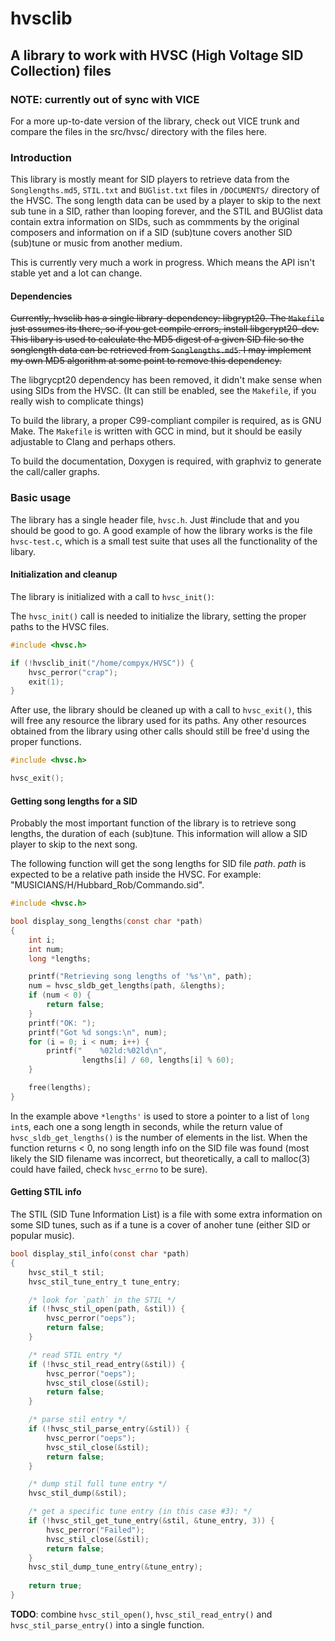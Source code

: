 # hvsclib

## A library to work with HVSC (High Voltage SID Collection) files

### NOTE: currently out of sync with VICE

For a more up-to-date version of the library, check out VICE trunk and compare the files in the src/hvsc/ directory with the files here.

### Introduction

This library is mostly meant for SID players to retrieve data from the `Songlengths.md5`, `STIL.txt` and `BUGlist.txt` files in `/DOCUMENTS/` directory of the HVSC. The song length data can be used by a player to skip to the next sub tune in a SID, rather than looping forever, and the STIL and BUGlist data contain extra information on SIDs, such as commments by the original composers and information on if a SID (sub)tune covers another SID (sub)tune or music from another medium.

This is currently very much a work in progress. Which means the API isn't stable yet and a lot can change.

#### Dependencies

<s>Currently, hvsclib has a single library-dependency: libgrypt20. The `Makefile` just assumes its there, so if you get compile errors, install libgcrypt20-dev. This libary is used to calculate the MD5 digest of a given SID file so the songlength data can be retrieved from `Songlengths.md5`. I may implement my own MD5 algorithm at some point to remove this dependency.</s>

The libgrycpt20 dependency has been removed, it didn't make sense when using SIDs from the HVSC. (It can still be enabled, see the `Makefile`, if you really wish to complicate things)

To build the library, a proper C99-compliant compiler is required, as is GNU Make. The `Makefile` is written with GCC in mind, but it should be easily adjustable to Clang and perhaps others.

To build the documentation, Doxygen is required, with graphviz to generate the call/caller graphs.


### Basic usage

The library has a single header file, `hvsc.h`. Just #include that and you should be good to go.
A good example of how the library works is the file `hvsc-test.c`, which is a small test suite that uses all the functionality of the libary.


#### Initialization and cleanup

The library is initialized with a call to `hvsc_init()`:

The `hvsc_init()` call is needed to initialize the library, setting the proper paths to the HVSC files.

```C
#include <hvsc.h>

if (!hvsclib_init("/home/compyx/HVSC")) {
    hvsc_perror("crap");
    exit(1);
}
```

After use, the library should be cleaned up with a call to `hvsc_exit()`, this will free any resource the library used for its paths. Any other resources obtained from the library using other calls should still be free'd using the proper functions.
```C
#include <hvsc.h>

hvsc_exit();
```

#### Getting song lengths for a SID

Probably the most important function of the library is to retrieve song lengths, the duration of each (sub)tune. This information will allow a SID player to skip to the next song.

The following function will get the song lengths for SID file *path*. *path* is expected to be a relative path inside the HVSC. For example: "MUSICIANS/H/Hubbard_Rob/Commando.sid".

```C
#include <hvsc.h>

bool display_song_lengths(const char *path)
{
    int i;
    int num;
    long *lengths;

    printf("Retrieving song lengths of '%s'\n", path);
    num = hvsc_sldb_get_lengths(path, &lengths);
    if (num < 0) {
        return false;
    }
    printf("OK: ");
    printf("Got %d songs:\n", num);
    for (i = 0; i < num; i++) {
        printf("    %02ld:%02ld\n",
                lengths[i] / 60, lengths[i] % 60);
    }

    free(lengths);
}
```

In the example above `*lengths'` is used to store a pointer to a list of `long int`s, each one a song length in seconds, while the return value of `hvsc_sldb_get_lengths()` is the number of elements in the list. When the function returns < 0, no song length info on the SID file was found (most likely the SID filename was incorrect, but theoretically, a call to malloc(3) could have failed, check `hvsc_errno` to be sure).


#### Getting STIL info

The STIL (SID Tune Information List) is a file with some extra information on some SID tunes, such as if a tune is a cover of anoher tune (either SID or popular music).

```C
bool display_stil_info(const char *path)
{
    hvsc_stil_t stil;
    hvsc_stil_tune_entry_t tune_entry;

    /* look for `path` in the STIL */
    if (!hvsc_stil_open(path, &stil)) {
        hvsc_perror("oeps");
        return false;
    }

    /* read STIL entry */
    if (!hvsc_stil_read_entry(&stil)) {
        hvsc_perror("oeps");
        hvsc_stil_close(&stil);
        return false;
    }

    /* parse stil entry */
    if (!hvsc_stil_parse_entry(&stil)) {
        hvsc_perror("oeps");
        hvsc_stil_close(&stil);
        return false;
    }

    /* dump stil full tune entry */
    hvsc_stil_dump(&stil);

    /* get a specific tune entry (in this case #3): */
    if (!hvsc_stil_get_tune_entry(&stil, &tune_entry, 3)) {
        hvsc_perror("Failed");
        hvsc_stil_close(&stil);
        return false;
    }
    hvsc_stil_dump_tune_entry(&tune_entry);
    
    return true;
}
```

**TODO**: combine `hvsc_stil_open()`, `hvsc_stil_read_entry()` and `hvsc_stil_parse_entry()` into a single function.
